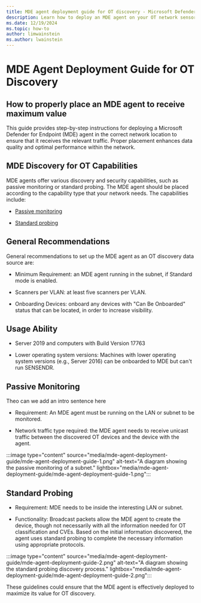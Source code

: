 ```yaml
---
title: MDE agent deployment guide for OT discovery - Microsoft Defender for IoT
description: Learn how to deploy an MDE agent on your OT network sensors.
ms.date: 12/19/2024
ms.topic: how-to
author: limwainstein
ms.author: lwainstein
---
```

<!-- This isnt really a how-to but a concept - is that correct? Limor-->
# MDE Agent Deployment Guide for OT Discovery

## How to properly place an MDE agent to receive maximum value

This guide provides step-by-step instructions for deploying a Microsoft Defender for Endpoint (MDE) agent in the correct network location to ensure that it receives the relevant traffic. Proper placement enhances data quality and optimal performance within the network.

## MDE Discovery for OT Capabilities

MDE agents offer various discovery and security capabilities, such as passive monitoring or standard probing. The MDE agent should be placed according to the capability type that your network needs. The capabilities include:

- [Passive monitoring](#passive-monitoring)

- [Standard probing](#standard-probing)

## General Recommendations

General recommendations to set up the MDE agent as an OT discovery data source are:

- Minimum Requirement: an MDE agent running in the subnet, if Standard mode is enabled<!-- I this last part needed? is there something else if the mode is off? -->.

- Scanners per VLAN: at least five scanners per VLAN.

- Onboarding Devices: onboard any devices with "Can Be Onboarded" status that can be located<!-- what does this mean?-->, in order to increase visibility.

## Usage Ability

- Server 2019 and computers with Build Version 17763

- Lower operating system versions: Machines with lower operating system versions (e.g., Server 2016) can be onboarded to MDE <!-- does this mean: can be onboarded to an MDE agent OR can still have an MDE agent onboarded to it-->but can't run SENSENDR.

## Passive Monitoring

Theo can we add an intro sentence here

- Requirement: An MDE agent must be running on the LAN or subnet to be monitored.

- Network traffic type required: the MDE agent needs to receive unicast traffic between the discovered OT devices and the device with the agent.<!-- Theo - what does this mean? -->

:::image type="content" source="media/mde-agent-deployment-guide/mde-agent-deployment-guide-1.png" alt-text="A diagram showing the passive monitoring of a subnet." lightbox="media/mde-agent-deployment-guide/mde-agent-deployment-guide-1.png":::

## Standard Probing

- Requirement: MDE needs to be <!-- running on? Theo? not inside-->inside the interesting LAN or subnet.

- Functionality: Broadcast packets allow the MDE agent to create the device, <!-- Theo - what does this mean? create the device in the inventory? link to it?find it? identify it? -->though not necessarily with all the information needed for OT classification and CVEs. Based on the initial information discovered, the agent uses standard probing to complete the necessary information using appropriate protocols.

:::image type="content" source="media/mde-agent-deployment-guide/mde-agent-deployment-guide-2.png" alt-text="A diagram showing the standard probing discovery process." lightbox="media/mde-agent-deployment-guide/mde-agent-deployment-guide-2.png":::

These guidelines could ensure that the MDE agent is effectively deployed to maximize its value for OT discovery.
